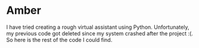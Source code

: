 # Amber
I have tried creating a rough virtual assistant using Python. Unfortunately, my previous code got deleted since my system crashed after the project :(. So here is the rest of the code I could find.

